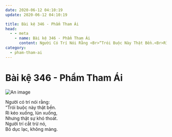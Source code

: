 ```yaml
---
date: 2020-06-12 04:10:19
update: 2020-06-12 04:10:19

title: Bài kệ 346 - Phẩm Tham Ái
head:
  - - meta
    - name: Bài kệ 346 - Phẩm Tham Ái
      content: Người Có Trí Nói Rằng <Br>“Trói Buộc Này Thật Bền.<Br>Rì Kéo Xuống, Lún Xuống,<Br>Nhưng Thật Sự Khó Thoát.<Br>Người Trí Cắt Trừ Nó,<Br>Bỏ Dục Lạc, Không Màng.<Br>
category:
  - pham-tham-ai
---
```


# Bài kệ 346 - Phẩm Tham Ái

![An image](/img/pham-tham-ai/pham-tham-ai-346.jpg)

Người có trí nói rằng:<br>“Trói buộc này thật bền.<br>Rì kéo xuống, lún xuống,<br>Nhưng thật sự khó thoát.<br>Người trí cắt trừ nó,<br>Bỏ dục lạc, không màng.<br>
